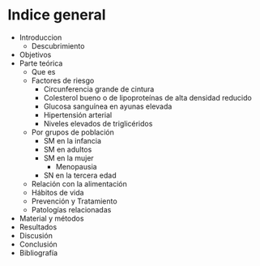 # Indice general

- Introduccion
    - Descubrimiento
- Objetivos
- Parte teórica
    - Que es
    - Factores de riesgo
        - Circunferencia grande de cintura
        - Colesterol bueno o de lipoproteínas de alta densidad reducido
        - Glucosa sanguínea en ayunas elevada
        - Hipertensión arterial
        - Niveles elevados de triglicéridos
    - Por grupos de población
        - SM en la infancia
        - SM en adultos
        - SM en la mujer
            - Menopausia
        - SN en la tercera edad
    - Relación con la alimentación
    - Hábitos de vida
    - Prevención y Tratamiento
    - Patologías relacionadas
- Material y métodos
- Resultados
- Discusión
- Conclusión
- Bibliografía
